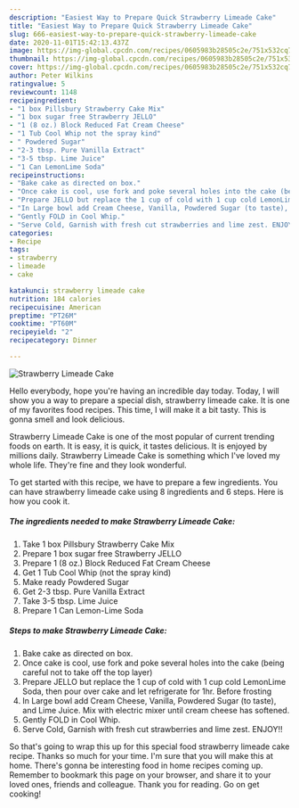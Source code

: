 ```yaml
---
description: "Easiest Way to Prepare Quick Strawberry Limeade Cake"
title: "Easiest Way to Prepare Quick Strawberry Limeade Cake"
slug: 666-easiest-way-to-prepare-quick-strawberry-limeade-cake
date: 2020-11-01T15:42:13.437Z
image: https://img-global.cpcdn.com/recipes/0605983b28505c2e/751x532cq70/strawberry-limeade-cake-recipe-main-photo.jpg
thumbnail: https://img-global.cpcdn.com/recipes/0605983b28505c2e/751x532cq70/strawberry-limeade-cake-recipe-main-photo.jpg
cover: https://img-global.cpcdn.com/recipes/0605983b28505c2e/751x532cq70/strawberry-limeade-cake-recipe-main-photo.jpg
author: Peter Wilkins
ratingvalue: 5
reviewcount: 1148
recipeingredient:
- "1 box Pillsbury Strawberry Cake Mix"
- "1 box sugar free Strawberry JELLO"
- "1 (8 oz.) Block Reduced Fat Cream Cheese"
- "1 Tub Cool Whip not the spray kind"
- " Powdered Sugar"
- "2-3 tbsp. Pure Vanilla Extract"
- "3-5 tbsp. Lime Juice"
- "1 Can LemonLime Soda"
recipeinstructions:
- "Bake cake as directed on box."
- "Once cake is cool, use fork and poke several holes into the cake (being careful not to take off the top layer)"
- "Prepare JELLO but replace the 1 cup of cold with 1 cup cold LemonLime Soda, then pour over cake and let refrigerate for 1hr. Before frosting"
- "In Large bowl add Cream Cheese, Vanilla, Powdered Sugar (to taste), and Lime Juice. Mix with electric mixer until cream cheese has softened."
- "Gently FOLD in Cool Whip."
- "Serve Cold, Garnish with fresh cut strawberries and lime zest. ENJOY!!"
categories:
- Recipe
tags:
- strawberry
- limeade
- cake

katakunci: strawberry limeade cake 
nutrition: 184 calories
recipecuisine: American
preptime: "PT26M"
cooktime: "PT60M"
recipeyield: "2"
recipecategory: Dinner

---
```



![Strawberry Limeade Cake](https://img-global.cpcdn.com/recipes/0605983b28505c2e/751x532cq70/strawberry-limeade-cake-recipe-main-photo.jpg)

Hello everybody, hope you're having an incredible day today. Today, I will show you a way to prepare a special dish, strawberry limeade cake. It is one of my favorites food recipes. This time, I will make it a bit tasty. This is gonna smell and look delicious.

Strawberry Limeade Cake is one of the most popular of current trending foods on earth. It is easy, it is quick, it tastes delicious. It is enjoyed by millions daily. Strawberry Limeade Cake is something which I've loved my whole life. They're fine and they look wonderful.




To get started with this recipe, we have to prepare a few ingredients. You can have strawberry limeade cake using 8 ingredients and 6 steps. Here is how you cook it.

<!--inarticleads1-->

##### The ingredients needed to make Strawberry Limeade Cake:

1. Take 1 box Pillsbury Strawberry Cake Mix
1. Prepare 1 box sugar free Strawberry JELLO
1. Prepare 1 (8 oz.) Block Reduced Fat Cream Cheese
1. Get 1 Tub Cool Whip (not the spray kind)
1. Make ready  Powdered Sugar
1. Get 2-3 tbsp. Pure Vanilla Extract
1. Take 3-5 tbsp. Lime Juice
1. Prepare 1 Can Lemon-Lime Soda




<!--inarticleads2-->

##### Steps to make Strawberry Limeade Cake:

1. Bake cake as directed on box.
1. Once cake is cool, use fork and poke several holes into the cake (being careful not to take off the top layer)
1. Prepare JELLO but replace the 1 cup of cold with 1 cup cold LemonLime Soda, then pour over cake and let refrigerate for 1hr. Before frosting
1. In Large bowl add Cream Cheese, Vanilla, Powdered Sugar (to taste), and Lime Juice. Mix with electric mixer until cream cheese has softened.
1. Gently FOLD in Cool Whip.
1. Serve Cold, Garnish with fresh cut strawberries and lime zest. ENJOY!!




So that's going to wrap this up for this special food strawberry limeade cake recipe. Thanks so much for your time. I'm sure that you will make this at home. There's gonna be interesting food in home recipes coming up. Remember to bookmark this page on your browser, and share it to your loved ones, friends and colleague. Thank you for reading. Go on get cooking!
